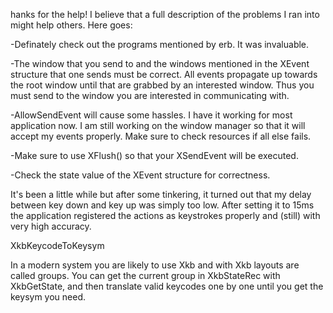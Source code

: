 hanks for the help!
I believe that a full description of the problems I ran into might help others.  Here goes:

-Definately check out the programs mentioned by erb.  It was invaluable.

-The window that you send to and the windows mentioned in the XEvent structure that one sends must be correct.  All events propagate up towards the root window until that are grabbed by an interested window.  Thus you must send to the window you are interested in communicating with.

-AllowSendEvent  will cause some hassles.  I have it working for most application now.  I am still working on the window manager so that it will accept my events properly.  Make sure to check resources if all else fails.

-Make sure to use XFlush() so that your XSendEvent will be
executed.

-Check the state value of the XEvent structure for correctness.




It's been a little while but after some tinkering, it turned out that my delay between key down and key up was simply too low. After setting it to 15ms the application registered the actions as keystrokes properly and (still) with very high accuracy.


XkbKeycodeToKeysym




In a modern system you are likely to use Xkb and with Xkb layouts are called groups. You can get the current group in XkbStateRec with XkbGetState, and then translate valid keycodes one by one until you get the keysym you need.